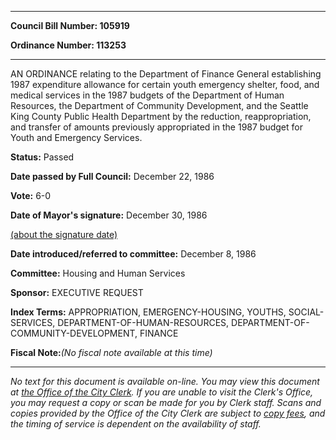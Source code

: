 

********

**Council Bill Number: 105919**
   
**Ordinance Number: 113253**
********

 AN ORDINANCE relating to the Department of Finance General establishing 1987 expenditure allowance for certain youth emergency shelter, food, and medical services in the 1987 budgets of the Department of Human Resources, the Department of Community Development, and the Seattle King County Public Health Department by the reduction, reappropriation, and transfer of amounts previously appropriated in the 1987 budget for Youth and Emergency Services.

**Status:** Passed
   
**Date passed by Full Council:** December 22, 1986
   
**Vote:** 6-0
   
**Date of Mayor's signature:** December 30, 1986
   
[(about the signature date)](/~public/approvaldate.htm)
   
   
   
**Date introduced/referred to committee:** December 8, 1986
   
**Committee:** Housing and Human Services
   
**Sponsor:** EXECUTIVE REQUEST
   
   
**Index Terms:** APPROPRIATION, EMERGENCY-HOUSING, YOUTHS, SOCIAL-SERVICES, DEPARTMENT-OF-HUMAN-RESOURCES, DEPARTMENT-OF-COMMUNITY-DEVELOPMENT, FINANCE

**Fiscal Note:**_(No fiscal note available at this time)_
********

_No text for this document is available on-line. You may view this document at [the Office of the City Clerk](http://www.seattle.gov/leg/clerk/contactUs.htm). If you are unable to visit the Clerk's Office, you may request a copy or scan be made for you by Clerk staff. Scans and copies provided by the Office of the City Clerk are subject to [copy fees](http://clerk.seattle.gov/~public/clerkfees.htm), and the timing of service is dependent on the availability of staff._

